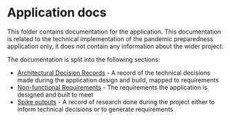 # Application docs

This folder contains documentation for the application. This documentation is related to the technical implementation of the pandemic preparedness application only, it does not contain any information about the wider project.

The documentation is split into the following sections:
- [Architectural Decision Records](./architectural-decision-records.md) - A record of the technical decisions made during the application design and build, mapped to requirements
- [Non-functional Requirements](./non-functional-requirements/README.md) - The requirements the application is designed and built to meet
- [Spike outputs](./spike-outputs/README.md) - A record of research done during the project either to inform technical decisions or to generate requirements
